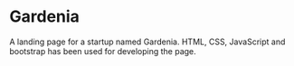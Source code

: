 # Gardenia

A landing page for a startup named Gardenia. HTML, CSS, JavaScript and bootstrap has been used for developing the page.
